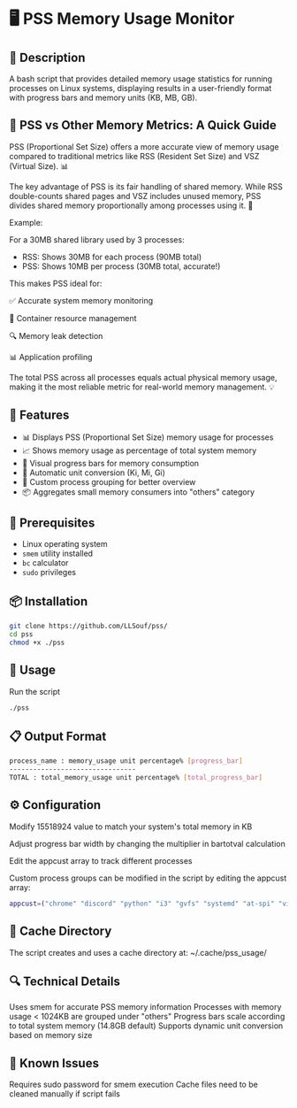 # 🖥️ PSS Memory Usage Monitor

## 📝 Description
A bash script that provides detailed memory usage statistics for running processes on Linux systems, displaying results in a user-friendly format with progress bars and memory units (KB, MB, GB).

## 📌 PSS vs Other Memory Metrics: A Quick Guide
PSS (Proportional Set Size) offers a more accurate view of memory usage compared to traditional metrics like RSS (Resident Set Size) and VSZ (Virtual Size). 📊

The key advantage of PSS is its fair handling of shared memory. While RSS double-counts shared pages and VSZ includes unused memory, PSS divides shared memory proportionally among processes using it. 🔄

Example:

For a 30MB shared library used by 3 processes:
- RSS: Shows 30MB for each process (90MB total)
- PSS: Shows 10MB per process (30MB total, accurate!)

This makes PSS ideal for:

✅ Accurate system memory monitoring

🐳 Container resource management

🔍 Memory leak detection

📊 Application profiling

The total PSS across all processes equals actual physical memory usage, making it the most reliable metric for real-world memory management. 💡

## 🎯 Features
- 📊 Displays PSS (Proportional Set Size) memory usage for processes
- 📈 Shows memory usage as percentage of total system memory
- 🎨 Visual progress bars for memory consumption
- 🔄 Automatic unit conversion (Ki, Mi, Gi)
- 🎯 Custom process grouping for better overview
- 📦 Aggregates small memory consumers into "others" category

## 🔧 Prerequisites
- Linux operating system
- `smem` utility installed
- `bc` calculator
- `sudo` privileges

## 📦 Installation
```bash
git clone https://github.com/LLSouf/pss/
cd pss
chmod +x ./pss
```
## 🚀 Usage
Run the script
```bash
./pss
```
## 📋 Output Format
```bash
process_name : memory_usage unit percentage% [progress_bar]
--------------------------------
TOTAL : total_memory_usage unit percentage% [total_progress_bar]
```
## ⚙️ Configuration
Modify 15518924 value to match your system's total memory in KB

Adjust progress bar width by changing the multiplier in bartotval calculation

Edit the appcust array to track different processes

Custom process groups can be modified in the script by editing the appcust array:
```bash
appcust=("chrome" "discord" "python" "i3" "gvfs" "systemd" "at-spi" "vim")
```
## 📁 Cache Directory
The script creates and uses a cache directory at: ~/.cache/pss_usage/

## 🔍 Technical Details
Uses smem for accurate PSS memory information
Processes with memory usage < 1024KB are grouped under "others"
Progress bars scale according to total system memory (14.8GB default)
Supports dynamic unit conversion based on memory size

## 🐛 Known Issues
Requires sudo password for smem execution
Cache files need to be cleaned manually if script fails
